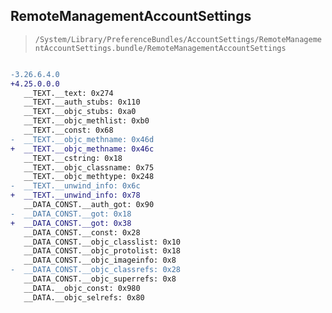 ## RemoteManagementAccountSettings

> `/System/Library/PreferenceBundles/AccountSettings/RemoteManagementAccountSettings.bundle/RemoteManagementAccountSettings`

```diff

-3.26.6.4.0
+4.25.0.0.0
   __TEXT.__text: 0x274
   __TEXT.__auth_stubs: 0x110
   __TEXT.__objc_stubs: 0xa0
   __TEXT.__objc_methlist: 0xb0
   __TEXT.__const: 0x68
-  __TEXT.__objc_methname: 0x46d
+  __TEXT.__objc_methname: 0x46c
   __TEXT.__cstring: 0x18
   __TEXT.__objc_classname: 0x75
   __TEXT.__objc_methtype: 0x248
-  __TEXT.__unwind_info: 0x6c
+  __TEXT.__unwind_info: 0x78
   __DATA_CONST.__auth_got: 0x90
-  __DATA_CONST.__got: 0x18
+  __DATA_CONST.__got: 0x38
   __DATA_CONST.__const: 0x28
   __DATA_CONST.__objc_classlist: 0x10
   __DATA_CONST.__objc_protolist: 0x18
   __DATA_CONST.__objc_imageinfo: 0x8
-  __DATA_CONST.__objc_classrefs: 0x28
   __DATA_CONST.__objc_superrefs: 0x8
   __DATA.__objc_const: 0x980
   __DATA.__objc_selrefs: 0x80

```
